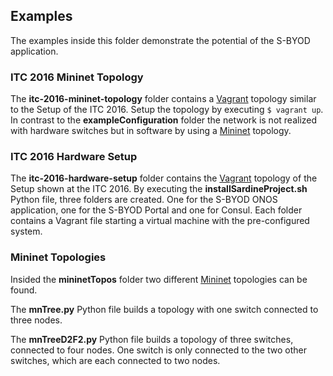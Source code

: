 ## Examples
The examples inside this folder demonstrate the potential of the S-BYOD application.

### ITC 2016 Mininet Topology
The **itc-2016-mininet-topology** folder contains a [Vagrant] topology similar to the Setup of the ITC 2016.
Setup the topology by executing `$ vagrant up`.
In contrast to the **exampleConfiguration** folder the network is not realized with hardware
switches but in software by using a [Mininet] topology.

### ITC 2016 Hardware Setup
The **itc-2016-hardware-setup** folder contains the [Vagrant] topology of the Setup shown at the ITC 2016.
By executing the **installSardineProject.sh** Python file, three folders are created.
One for the S-BYOD ONOS application, one for the S-BYOD Portal and one for Consul.
Each folder contains a Vagrant file starting a virtual machine with the pre-configured system.

### Mininet Topologies
Insided the **mininetTopos** folder two different [Mininet] topologies can be found.

The **mnTree.py** Python file builds a topology with one switch connected to
three nodes.

The **mnTreeD2F2.py** Python file builds a topology of three switches, connected to four nodes.
One switch is only connected to the two other switches, which are each connected to two nodes.

[Mininet]: <http://mininet.org/>
[Vagrant]: <https://www.vagrantup.com/>